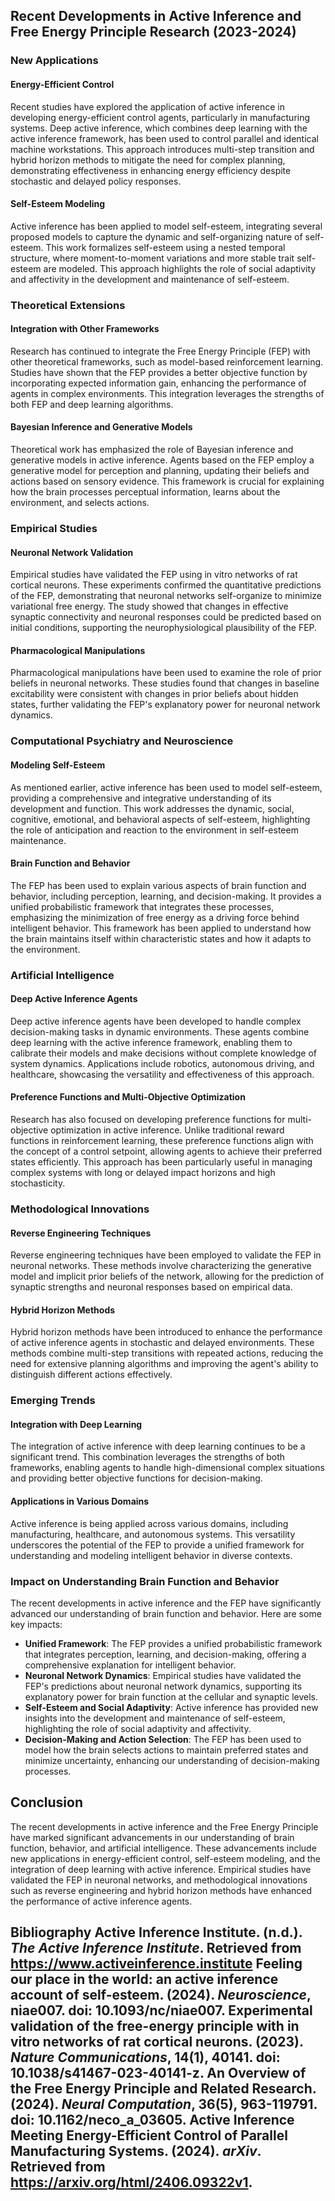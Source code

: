 ## Recent Developments in Active Inference and Free Energy Principle Research (2023-2024)

### New Applications

#### Energy-Efficient Control
Recent studies have explored the application of active inference in developing energy-efficient control agents, particularly in manufacturing systems. Deep active inference, which combines deep learning with the active inference framework, has been used to control parallel and identical machine workstations. This approach introduces multi-step transition and hybrid horizon methods to mitigate the need for complex planning, demonstrating effectiveness in enhancing energy efficiency despite stochastic and delayed policy responses.

#### Self-Esteem Modeling
Active inference has been applied to model self-esteem, integrating several proposed models to capture the dynamic and self-organizing nature of self-esteem. This work formalizes self-esteem using a nested temporal structure, where moment-to-moment variations and more stable trait self-esteem are modeled. This approach highlights the role of social adaptivity and affectivity in the development and maintenance of self-esteem.

### Theoretical Extensions

#### Integration with Other Frameworks
Research has continued to integrate the Free Energy Principle (FEP) with other theoretical frameworks, such as model-based reinforcement learning. Studies have shown that the FEP provides a better objective function by incorporating expected information gain, enhancing the performance of agents in complex environments. This integration leverages the strengths of both FEP and deep learning algorithms.

#### Bayesian Inference and Generative Models
Theoretical work has emphasized the role of Bayesian inference and generative models in active inference. Agents based on the FEP employ a generative model for perception and planning, updating their beliefs and actions based on sensory evidence. This framework is crucial for explaining how the brain processes perceptual information, learns about the environment, and selects actions.

### Empirical Studies

#### Neuronal Network Validation
Empirical studies have validated the FEP using in vitro networks of rat cortical neurons. These experiments confirmed the quantitative predictions of the FEP, demonstrating that neuronal networks self-organize to minimize variational free energy. The study showed that changes in effective synaptic connectivity and neuronal responses could be predicted based on initial conditions, supporting the neurophysiological plausibility of the FEP.

#### Pharmacological Manipulations
Pharmacological manipulations have been used to examine the role of prior beliefs in neuronal networks. These studies found that changes in baseline excitability were consistent with changes in prior beliefs about hidden states, further validating the FEP's explanatory power for neuronal network dynamics.

### Computational Psychiatry and Neuroscience

#### Modeling Self-Esteem
As mentioned earlier, active inference has been used to model self-esteem, providing a comprehensive and integrative understanding of its development and function. This work addresses the dynamic, social, cognitive, emotional, and behavioral aspects of self-esteem, highlighting the role of anticipation and reaction to the environment in self-esteem maintenance.

#### Brain Function and Behavior
The FEP has been used to explain various aspects of brain function and behavior, including perception, learning, and decision-making. It provides a unified probabilistic framework that integrates these processes, emphasizing the minimization of free energy as a driving force behind intelligent behavior. This framework has been applied to understand how the brain maintains itself within characteristic states and how it adapts to the environment.

### Artificial Intelligence

#### Deep Active Inference Agents
Deep active inference agents have been developed to handle complex decision-making tasks in dynamic environments. These agents combine deep learning with the active inference framework, enabling them to calibrate their models and make decisions without complete knowledge of system dynamics. Applications include robotics, autonomous driving, and healthcare, showcasing the versatility and effectiveness of this approach.

#### Preference Functions and Multi-Objective Optimization
Research has also focused on developing preference functions for multi-objective optimization in active inference. Unlike traditional reward functions in reinforcement learning, these preference functions align with the concept of a control setpoint, allowing agents to achieve their preferred states efficiently. This approach has been particularly useful in managing complex systems with long or delayed impact horizons and high stochasticity.

### Methodological Innovations

#### Reverse Engineering Techniques
Reverse engineering techniques have been employed to validate the FEP in neuronal networks. These methods involve characterizing the generative model and implicit prior beliefs of the network, allowing for the prediction of synaptic strengths and neuronal responses based on empirical data.

#### Hybrid Horizon Methods
Hybrid horizon methods have been introduced to enhance the performance of active inference agents in stochastic and delayed environments. These methods combine multi-step transitions with repeated actions, reducing the need for extensive planning algorithms and improving the agent's ability to distinguish different actions effectively.

### Emerging Trends

#### Integration with Deep Learning
The integration of active inference with deep learning continues to be a significant trend. This combination leverages the strengths of both frameworks, enabling agents to handle high-dimensional complex situations and providing better objective functions for decision-making.

#### Applications in Various Domains
Active inference is being applied across various domains, including manufacturing, healthcare, and autonomous systems. This versatility underscores the potential of the FEP to provide a unified framework for understanding and modeling intelligent behavior in diverse contexts.

### Impact on Understanding Brain Function and Behavior

The recent developments in active inference and the FEP have significantly advanced our understanding of brain function and behavior. Here are some key impacts:

- **Unified Framework**: The FEP provides a unified probabilistic framework that integrates perception, learning, and decision-making, offering a comprehensive explanation for intelligent behavior.
- **Neuronal Network Dynamics**: Empirical studies have validated the FEP's predictions about neuronal network dynamics, supporting its explanatory power for brain function at the cellular and synaptic levels.
- **Self-Esteem and Social Adaptivity**: Active inference has provided new insights into the development and maintenance of self-esteem, highlighting the role of social adaptivity and affectivity.
- **Decision-Making and Action Selection**: The FEP has been used to model how the brain selects actions to maintain preferred states and minimize uncertainty, enhancing our understanding of decision-making processes.

## Conclusion

The recent developments in active inference and the Free Energy Principle have marked significant advancements in our understanding of brain function, behavior, and artificial intelligence. These advancements include new applications in energy-efficient control, self-esteem modeling, and the integration of deep learning with active inference. Empirical studies have validated the FEP in neuronal networks, and methodological innovations such as reverse engineering and hybrid horizon methods have enhanced the performance of active inference agents.

## Bibliography **Active Inference Institute**. (n.d.). *The Active Inference Institute*. Retrieved from https://www.activeinference.institute **Feeling our place in the world: an active inference account of self-esteem**. (2024). *Neuroscience*, niae007. doi: 10.1093/nc/niae007. **Experimental validation of the free-energy principle with in vitro networks of rat cortical neurons**. (2023). *Nature Communications*, 14(1), 40141. doi: 10.1038/s41467-023-40141-z. **An Overview of the Free Energy Principle and Related Research**. (2024). *Neural Computation*, 36(5), 963-119791. doi: 10.1162/neco_a_03605. **Active Inference Meeting Energy-Efficient Control of Parallel Manufacturing Systems**. (2024). *arXiv*. Retrieved from https://arxiv.org/html/2406.09322v1.